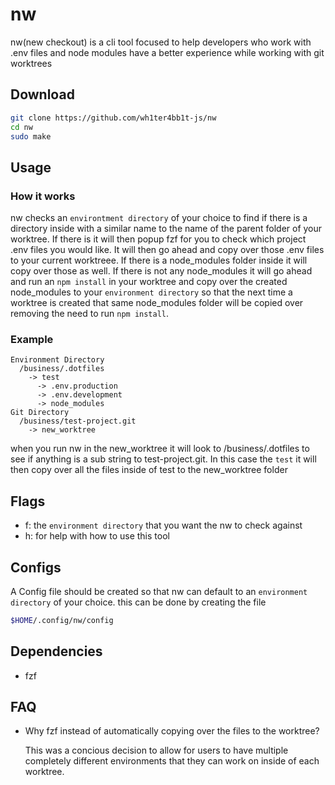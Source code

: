 # nw

nw(new checkout) is a cli tool focused to help developers who work with .env files and node modules have a better experience while working with git worktrees

## Download

```bash
git clone https://github.com/wh1ter4bb1t-js/nw
cd nw
sudo make
```

## Usage
  ### How it works
  
  nw checks an `environtment directory` of your choice to find if there is a directory inside with a similar name to the name of the parent folder of your worktree. If there is it will then popup fzf for you to check which project .env files you would like. It will then go ahead and copy over those .env files to your current worktreee. If there is a node_modules folder inside it will copy over those as well. If there is not any node_modules it will go ahead and run an `npm install` in your worktree and copy over the created node_modules to your `environment directory` so that the next time a worktree is created that same node_modules folder will be copied over removing the need to run `npm install`.

  ### Example
    Environment Directory
      /business/.dotfiles
        -> test
          -> .env.production
          -> .env.development
          -> node_modules
    Git Directory
      /business/test-project.git
        -> new_worktree

 when you run nw in the new_worktree it will look to /business/.dotfiles to see if anything is a sub string to test-project.git. In this case the `test` it will then copy over all the files inside of test to the new_worktree folder
    

## Flags

  - f: the `environment directory` that you want the nw to check against
  - h: for help with how to use this tool

## Configs

A Config file should be created so that nw can default to an `environment directory` of your choice.
this can be done by creating the file

```bash
$HOME/.config/nw/config
```

## Dependencies

* fzf

## FAQ

- Why fzf instead of automatically copying over the files to the worktree?


  This was a concious decision to allow for users to have multiple completely different environments that they can work on inside of each worktree.

  
  



